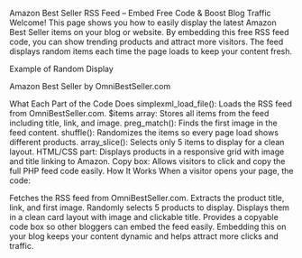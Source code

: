Amazon Best Seller RSS Feed – Embed Free Code & Boost Blog Traffic
Welcome! This page shows you how to easily display the latest Amazon Best Seller items on your blog or website. By embedding this free RSS feed code, you can show trending products and attract more visitors. The feed displays random items each time the page loads to keep your content fresh.

Example of Random Display

Amazon Best Seller by OmniBestSeller.com

What Each Part of the Code Does
simplexml_load_file(): Loads the RSS feed from OmniBestSeller.com.
$items array: Stores all items from the feed including title, link, and image.
preg_match(): Finds the first image in the feed content.
shuffle(): Randomizes the items so every page load shows different products.
array_slice(): Selects only 5 items to display for a clean layout.
HTML/CSS part: Displays products in a responsive grid with image and title linking to Amazon.
Copy box: Allows visitors to click and copy the full PHP feed code easily.
How It Works
When a visitor opens your page, the code:

Fetches the RSS feed from OmniBestSeller.com.
Extracts the product title, link, and first image.
Randomly selects 5 products to display.
Displays them in a clean card layout with image and clickable title.
Provides a copyable code box so other bloggers can embed the feed easily.
Embedding this on your blog keeps your content dynamic and helps attract more clicks and traffic.
